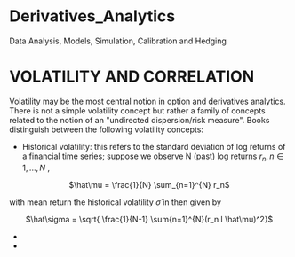 # Derivatives_Analytics
Data Analysis, Models, Simulation, Calibration and Hedging


# VOLATILITY AND CORRELATION
Volatility may be the most central notion in option and derivatives analytics. There is not a simple volatility concept but rather a family of concepts related to the notion of an "undirected dispersion/risk measure". Books distinguish between the following volatility concepts:

* Historical volatility: this refers to the standard deviation of log returns of a financial time series; suppose we observe N (past) log returns $r_n , n \in{1,...,N}$ , 

<p align="center">$\hat\mu = \frac{1}{N} \sum_{n=1}^{N} r_n$</p>

with mean return the historical volatility $\hat\sigma$ in then given by 

<p align="center">$\hat\sigma = \sqrt{ \frac{1}{N-1} \sum{n=1}^{N}(r_n l \hat\mu)^2}$</p>

* 
* 
